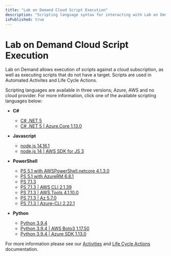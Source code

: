 ```yaml
---
title: "Lab on Demand Cloud Script Execution"
description: "Scripting language syntax for interacting with Lab on Demand and Cloud providers."
isPublished: true
---
```


# Lab on Demand Cloud Script Execution

Lab on Demand allows execution of scripts against a cloud subscription, as well as executing scripts that do not have a target. Scripts are used in Automated Activites and Life Cycle Actions.

Scripting languages are available in three versions; Azure, AWS  and no cloud provider. For more information, click one of the available scripting languages below: 

- **C#**
    - [C# .NET 5](/lod/scripting/Csharp-.NET-5.md) 
    - [C# .NET 5 | Azure.Core 1.13.0](/lod/scripting/Csharp-.NET-5-Azure.-Core-1.13.0.md) 
    
- **Javascript**
    - [node.js 14.16.1](/lod/scripting/Node-js-14-16-1.md)
    - [node.js 14 | AWS SDK for JS 3](/lod/scripting/node-14.16.1_aws-sdk-3.13.1.md) 
- **PowerShell**
    - [PS 5.1 with AWSPowerShell.netcore 4.1.3.0](/lod/scripting/powershell_5.1-awspowershell.netcore_4.1.3.0.md) 
    - [PS 5.1 with AzureRM 6.8.1](/lod/scripting/powershell_5.1-azurerm_6.8.1.md)
    - [PS 7.1.3](/lod/scripting/PS-7.1.3.md) 
    - [PS 7.1.3 | AWS CLI 2.1.39](/lod/scripting/PS-7.1.3-AWS-CLI-2.1.39.md) 
    - [PS 7.1.3 | AWS.Tools 4.1.10.0](/lod/scripting/powershell_7.1.3-aws.tools_4.1.10.0.md)
    - [PS 7.1.3 | Az 5.7.0](/lod/scripting/powershell_7.1.3-azure_az_5.7.0.md)
    - [PS 7.1.3 | Azure-CLI 2.22.1](/lod/scripting/PS-7.1.3-Azure-CLI-2.22.1.md) 
- **Python**
    - [Python 3.9.4](/lod/scripting/Python-3.9.4.md)
    - [Python 3.9.4 | AWS Boto3 1.17.50](/lod/scripting/python_3.9.4-aws_boto3_1.17.50.md)
    - [Python 3.9.4 | Azure SDK 1.13.0](/lod/scripting/python_3.9.4-azure_sdk_1.13.0.md)

For more information please see our [Activities](/lod/activities.md) and [Life Cycle Actions](/lod/life-cycle-actions.md) documentation.
